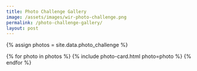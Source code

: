 ```yaml
---
title: Photo Challenge Gallery
image: /assets/images/wir-photo-challenge.png
permalink: /photo-challenge-gallery/
layout: post
---
```



{% assign photos = site.data.photo_challenge %}
<div class="row row-cols-1 row-cols-md-3 g-4 my-5">
{% for photo in photos %}
  {% include photo-card.html photo=photo %}
{% endfor %}
</div>
